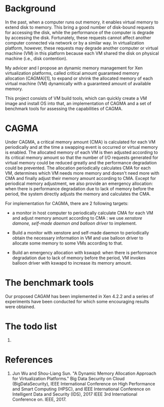 # Background

In the past, when a computer runs out memory, it enables virtual memory to extend disk to memory. This bring a good number of disk-bound requests for accessing the disk, while the performance of the computer is degrade by accessing the disk. Fortunately, these requests cannot affect another computer connected via network or by a similar way. In virtualization platform, however, these requests may degrade another computer or virtual machine (VM) in this platform because each VM shared the disk on physical machine (i.e., disk contention).

My advicer and I propose an dynamic memory management for Xen virtualization platforms, called critical amount guaranteed memory allocation (CAGMA)[1], to expand or shrink the allocated memory of each virtual machine (VM) dynamically with a guaranteed amount of available memory. 

This project consists of VM build tools, which can quickly create a VM image and install OS into that, an implementation of CAGMA and a set of benchmark tools for assessing the capabilities of CAGMA.

# CAGMA

Under CAGMA, a critical memory amount (CMA) is calculated for each VM periodically and at the time a swapping event is occurred or virtual memory is enabled. The allocated memory of each VM is then adjusted according to its critical memory amount so that the number of I/O requests generated for virtual memory could be reduced greatly and the performance degradation could be prevented. The allocation periodically calculates CMA for each VM, determines which VM needs more memory and doesn't need more with CMA and finally adjust their memory amount according to CMA. Except for periodical memory adjustment, we also provide an emergency allocation: when there is performance degradation due to lack of memory before the period, the system directly adjusts the memory and calculates the CMA.

For implementation for CAGMA, there are 2 following targets:
* a monitor in host computer to periodically calculate CMA for each VM and adjust memory amount according to CMA : we use *xenstore damone, self-made daemon and balloon driver* to implement.



* Build a monitor with xenstore and self-made daemon to periodically obtain the necessary information in VM and use balloon driver to allocate some memory to some VMs according to that.
* Build an emergency allocation with kswapd: when there is performance degradation due to lack of memory before the period, VM invokes balloon driver with kswapd to increase its memory amount.


## 

# The benchmark tools

Our proposed CAGAM has been implemented in Xen 4.2.2 and a series of experiments have been conducted for which some encouraging results were obtained.

# The todo list
1. 


# References
1. Jun Wu and Shou-Liang Sun. "A Dynamic Memory Allocation Approach for Virtualization Platforms." Big Data Security on Cloud (BigDataSecurity), IEEE International Conference on High Performance and Smart Computing (HPSC), and IEEE International Conference on Intelligent Data and Security (IDS), 2017 IEEE 3rd International Conference on. IEEE, 2017.

